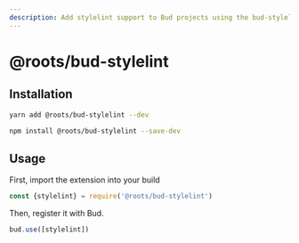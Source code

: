 ```yaml
---
description: Add stylelint support to Bud projects using the bud-stylelint extension
---
```


# @roots/bud-stylelint

## Installation

```sh
yarn add @roots/bud-stylelint --dev
```

```sh
npm install @roots/bud-stylelint --save-dev
```

## Usage

First, import the extension into your build

```js
const {stylelint} = require('@roots/bud-stylelint')
```

Then, register it with Bud.

```js
bud.use([stylelint])
```
